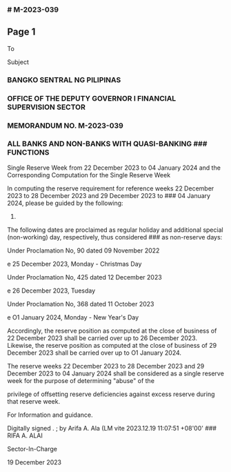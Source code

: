 ### # M-2023-039

## Page 1

To

Subject

### BANGKO SENTRAL NG PILIPINAS

### OFFICE OF THE DEPUTY GOVERNOR I FINANCIAL SUPERVISION SECTOR

### MEMORANDUM NO. M-2023-039

### ALL BANKS AND NON-BANKS WITH QUASI-BANKING ### FUNCTIONS

Single Reserve Week from 22 December 2023 to 04 January 2024 and the Corresponding Computation for the Single Reserve Week

In computing the reserve requirement for reference weeks 22 December 2023 to 28 December 2023 and 29 December 2023 to ### 04 January 2024, please be guided by the following:

1.

The following dates are proclaimed as regular holiday and additional special (non-working) day, respectively, thus considered ### as non-reserve days:

Under Proclamation No, 90 dated 09 November 2022

e 25 December 2023, Monday - Christmas Day

Under Proclamation No, 425 dated 12 December 2023

e 26 December 2023, Tuesday

Under Proclamation No, 368 dated 11 October 2023

e O1 January 2024, Monday - New Year's Day

Accordingly, the reserve position as computed at the close of business of 22 December 2023 shall be carried over up to 26 December 2023. Likewise, the reserve position as computed at the close of business of 29 December 2023 shall be carried over up to O1 January 2024.

The reserve weeks 22 December 2023 to 28 December 2023 and 29 December 2023 to 04 January 2024 shall be considered as a single reserve week for the purpose of determining "abuse" of the

privilege of offsetting reserve deficiencies against excess reserve during that reserve week.

For Information and guidance.

Digitally signed . ; by Arifa A. Ala (LM vite 2023.12.19 11:07:51 +08'00' ### RIFA A. ALAI

Sector-In-Charge

19 December 2023 